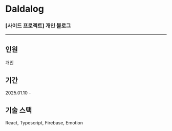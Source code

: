 # Daldalog
### [사이드 프로젝트] 개인 블로그
---

## 인원
개인

## 기간
2025.01.10 -

## 기술 스택
React, Typescript, Firebase, Emotion
